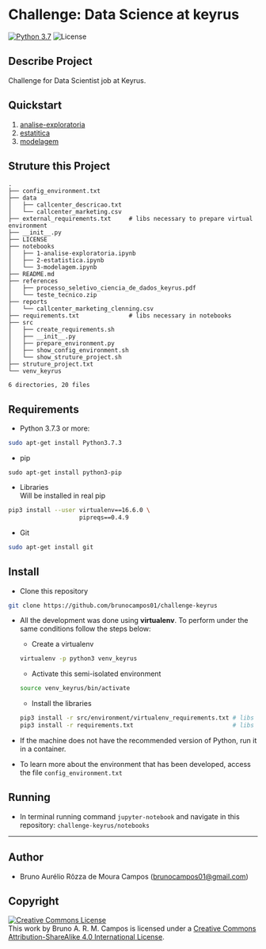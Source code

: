 # Challenge: Data Science at keyrus
[![Python 3.7](https://img.shields.io/badge/python-3.7-yellow.svg)](https://www.python.org/downloads/release/python-371/)
![License](https://img.shields.io/badge/Code%20License-MIT-blue.svg)

## Describe Project
Challenge for Data Scientist job at Keyrus.

## Quickstart
1. [analise-exploratoria](https://github.com/brunocampos01/challenge-keyrus/blob/master/notebooks/1-analise-exploratoria.ipynb)
2. [estatitica](https://github.com/brunocampos01/challenge-keyrus/blob/master/notebooks/2-estatistica.ipynb)
3. [modelagem](https://github.com/brunocampos01/challenge-keyrus/blob/master/notebooks/3-modelagem.ipynb)

## Struture this Project
```
.
├── config_environment.txt
├── data
│   ├── callcenter_descricao.txt
│   └── callcenter_marketing.csv
├── external_requirements.txt     # libs necessary to prepare virtual environment
├── __init__.py
├── LICENSE
├── notebooks
│   ├── 1-analise-exploratoria.ipynb
│   ├── 2-estatistica.ipynb
│   └── 3-modelagem.ipynb
├── README.md
├── references
│   ├── processo_seletivo_ciencia_de_dados_keyrus.pdf
│   └── teste_tecnico.zip
├── reports
│   └── callcenter_marketing_clenning.csv
├── requirements.txt              # libs necessary in notebooks
├── src
│   ├── create_requirements.sh
│   ├── __init__.py
│   ├── prepare_environment.py
│   ├── show_config_environment.sh
│   └── show_struture_project.sh
├── struture_project.txt
└── venv_keyrus

6 directories, 20 files
```

## Requirements
- Python 3.7.3 or more:<br/>
```sh
sudo apt-get install Python3.7.3
```

- pip
```
sudo apt-get install python3-pip
```

- Libraries<br/>
Will be installed in real pip
```sh
pip3 install --user virtualenv==16.6.0 \
                    pipreqs==0.4.9
```

- Git
```sh
sudo apt-get install git
```

## Install
- Clone this repository
```sh
git clone https://github.com/brunocampos01/challenge-keyrus
```

- All the development was done using **virtualenv**. To perform under the same conditions follow the steps below:
  - Create a virtualenv
  ```sh
  virtualenv -p python3 venv_keyrus
  ```

  - Activate this semi-isolated environment
  ```sh
  source venv_keyrus/bin/activate
  ```

  - Install the libraries
  ```sh
  pip3 install -r src/environment/virtualenv_requirements.txt # libs necessary to prepare virtual environment
  pip3 install -r requirements.txt                            # libs necessary in notebooks
  ```

- If the machine does not have the recommended version of Python, run it in a container.

- To learn more about the environment that has been developed, access the file `config_environment.txt`

## Running
- In terminal running command `jupyter-notebook` and navigate in this repository: `challenge-keyrus/notebooks`

---

## Author
- Bruno Aurélio Rôzza de Moura Campos (brunocampos01@gmail.com)

## Copyright
<a rel="license" href="http://creativecommons.org/licenses/by-sa/4.0/"><img alt="Creative Commons License" style="border-width:0" src="https://i.creativecommons.org/l/by-sa/4.0/88x31.png" /></a><br />This work by <span xmlns:cc="http://creativecommons.org/ns#" property="cc:attributionName">Bruno A. R. M. Campos</span> is licensed under a <a rel="license" href="http://creativecommons.org/licenses/by-sa/4.0/">Creative Commons Attribution-ShareAlike 4.0 International License</a>.
